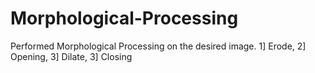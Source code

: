 # Morphological-Processing
Performed Morphological Processing on the desired image. 1] Erode, 2] Opening, 3] Dilate, 3] Closing 
